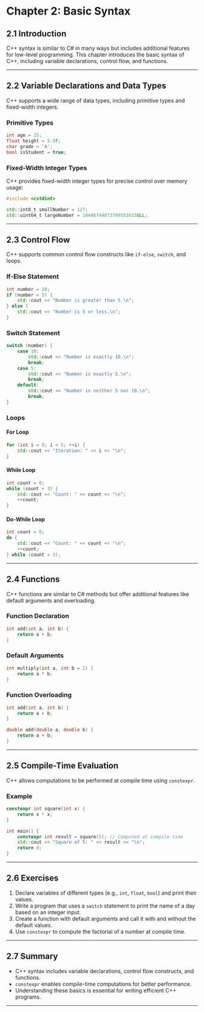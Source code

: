 # Chapter 2: Basic Syntax

## 2.1 Introduction
C++ syntax is similar to C# in many ways but includes additional features for low-level programming. This chapter introduces the basic syntax of C++, including variable declarations, control flow, and functions.

---

## 2.2 Variable Declarations and Data Types
C++ supports a wide range of data types, including primitive types and fixed-width integers.

### Primitive Types
```cpp
int age = 25;
float height = 5.9f;
char grade = 'A';
bool isStudent = true;
```

### Fixed-Width Integer Types
C++ provides fixed-width integer types for precise control over memory usage:
```cpp
#include <cstdint>

std::int8_t smallNumber = 127;
std::uint64_t largeNumber = 18446744073709551615ULL;
```

---

## 2.3 Control Flow
C++ supports common control flow constructs like `if-else`, `switch`, and loops.

### If-Else Statement
```cpp
int number = 10;
if (number > 5) {
    std::cout << "Number is greater than 5.\n";
} else {
    std::cout << "Number is 5 or less.\n";
}
```

### Switch Statement
```cpp
switch (number) {
    case 10:
        std::cout << "Number is exactly 10.\n";
        break;
    case 5:
        std::cout << "Number is exactly 5.\n";
        break;
    default:
        std::cout << "Number is neither 5 nor 10.\n";
        break;
}
```

### Loops
#### For Loop
```cpp
for (int i = 0; i < 5; ++i) {
    std::cout << "Iteration: " << i << "\n";
}
```

#### While Loop
```cpp
int count = 0;
while (count < 3) {
    std::cout << "Count: " << count << "\n";
    ++count;
}
```

#### Do-While Loop
```cpp
int count = 0;
do {
    std::cout << "Count: " << count << "\n";
    ++count;
} while (count < 3);
```

---

## 2.4 Functions
C++ functions are similar to C# methods but offer additional features like default arguments and overloading.

### Function Declaration
```cpp
int add(int a, int b) {
    return a + b;
}
```

### Default Arguments
```cpp
int multiply(int a, int b = 2) {
    return a * b;
}
```

### Function Overloading
```cpp
int add(int a, int b) {
    return a + b;
}

double add(double a, double b) {
    return a + b;
}
```

---

## 2.5 Compile-Time Evaluation
C++ allows computations to be performed at compile time using `constexpr`.

### Example
```cpp
constexpr int square(int x) {
    return x * x;
}

int main() {
    constexpr int result = square(5); // Computed at compile time
    std::cout << "Square of 5: " << result << "\n";
    return 0;
}
```

---

## 2.6 Exercises
1. Declare variables of different types (e.g., `int`, `float`, `bool`) and print their values.
2. Write a program that uses a `switch` statement to print the name of a day based on an integer input.
3. Create a function with default arguments and call it with and without the default values.
4. Use `constexpr` to compute the factorial of a number at compile time.

---

## 2.7 Summary
- C++ syntax includes variable declarations, control flow constructs, and functions.
- `constexpr` enables compile-time computations for better performance.
- Understanding these basics is essential for writing efficient C++ programs.

---
